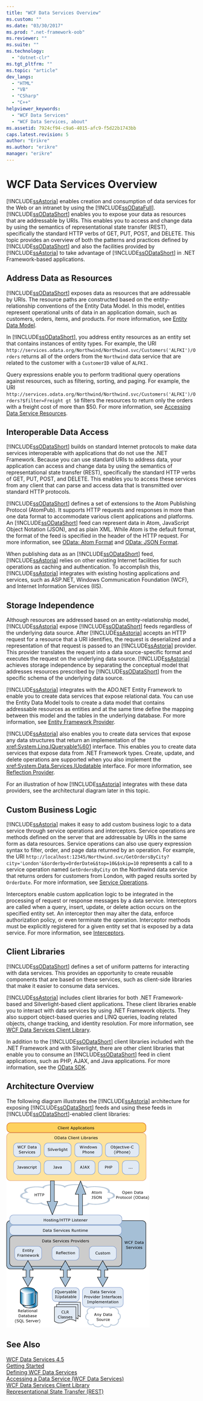 ```yaml
---
title: "WCF Data Services Overview"
ms.custom: ""
ms.date: "03/30/2017"
ms.prod: ".net-framework-oob"
ms.reviewer: ""
ms.suite: ""
ms.technology: 
  - "dotnet-clr"
ms.tgt_pltfrm: ""
ms.topic: "article"
dev_langs: 
  - "HTML"
  - "VB"
  - "CSharp"
  - "C++"
helpviewer_keywords: 
  - "WCF Data Services"
  - "WCF Data Services, about"
ms.assetid: 7924cf94-c9a6-4015-afc9-f5d22b1743bb
caps.latest.revision: 5
author: "Erikre"
ms.author: "erikre"
manager: "erikre"
---
```

# WCF Data Services Overview
[!INCLUDE[ssAstoria](../../../../includes/ssastoria-md.md)] enables creation and consumption of data services for the Web or an intranet by using the [!INCLUDE[ssODataFull](../../../../includes/ssodatafull-md.md)]. [!INCLUDE[ssODataShort](../../../../includes/ssodatashort-md.md)] enables you to expose your data as resources that are addressable by URIs. This enables you to access and change data by using the semantics of representational state transfer (REST), specifically the standard HTTP verbs of GET, PUT, POST, and DELETE. This topic provides an overview of both the patterns and practices defined by [!INCLUDE[ssODataShort](../../../../includes/ssodatashort-md.md)] and also the facilities provided by [!INCLUDE[ssAstoria](../../../../includes/ssastoria-md.md)] to take advantage of [!INCLUDE[ssODataShort](../../../../includes/ssodatashort-md.md)] in .NET Framework-based applications.  
  
## Address Data as Resources  
 [!INCLUDE[ssODataShort](../../../../includes/ssodatashort-md.md)] exposes data as resources that are addressable by URIs. The resource paths are constructed based on the entity-relationship conventions of the Entity Data Model. In this model, entities represent operational units of data in an application domain, such as customers, orders, items, and products. For more information, see [Entity Data Model](../../../../docs/framework/data/adonet/entity-data-model.md).  
  
 In [!INCLUDE[ssODataShort](../../../../includes/ssodatashort-md.md)], you address entity resources as an entity set that contains instances of entity types. For example, the URI `http://services.odata.org/Northwind/Northwind.svc/Customers('ALFKI')/Orders` returns all of the orders from the `Northwind` data service that are related to the customer with a `CustomerID` value of `ALFKI.`  
  
 Query expressions enable you to perform traditional query operations against resources, such as filtering, sorting, and paging. For example, the URI `http://services.odata.org/Northwind/Northwind.svc/Customers('ALFKI')/Orders?$filter=Freight gt 50` filters the resources to return only the orders with a freight cost of more than $50. For more information, see [Accessing Data Service Resources](../../../../docs/framework/data/wcf/accessing-data-service-resources-wcf-data-services.md).  
  
## Interoperable Data Access  
 [!INCLUDE[ssODataShort](../../../../includes/ssodatashort-md.md)] builds on standard Internet protocols to make data services interoperable with applications that do not use the .NET Framework. Because you can use standard URIs to address data, your application can access and change data by using the semantics of representational state transfer (REST), specifically the standard HTTP verbs of GET, PUT, POST, and DELETE. This enables you to access these services from any client that can parse and access data that is transmitted over standard HTTP protocols.  
  
 [!INCLUDE[ssODataShort](../../../../includes/ssodatashort-md.md)] defines a set of extensions to the Atom Publishing Protocol (AtomPub). It supports HTTP requests and responses in more than one data format to accommodate various client applications and platforms. An [!INCLUDE[ssODataShort](../../../../includes/ssodatashort-md.md)] feed can represent data in Atom, JavaScript Object Notation (JSON), and as plain XML. While Atom is the default format, the format of the feed is specified in the header of the HTTP request. For more information, see [OData: Atom Format](http://go.microsoft.com/fwlink/?LinkID=185794) and [OData: JSON Format](http://go.microsoft.com/fwlink/?LinkID=185795).  
  
 When publishing data as an [!INCLUDE[ssODataShort](../../../../includes/ssodatashort-md.md)] feed, [!INCLUDE[ssAstoria](../../../../includes/ssastoria-md.md)] relies on other existing Internet facilities for such operations as caching and authentication. To accomplish this, [!INCLUDE[ssAstoria](../../../../includes/ssastoria-md.md)] integrates with existing hosting applications and services, such as ASP.NET, Windows Communication Foundation (WCF), and Internet Information Services (IIS).  
  
## Storage Independence  
 Although resources are addressed based on an entity-relationship model, [!INCLUDE[ssAstoria](../../../../includes/ssastoria-md.md)] expose [!INCLUDE[ssODataShort](../../../../includes/ssodatashort-md.md)] feeds regardless of the underlying data source. After [!INCLUDE[ssAstoria](../../../../includes/ssastoria-md.md)] accepts an HTTP request for a resource that a URI identifies, the request is deserialized and a representation of that request is passed to an [!INCLUDE[ssAstoria](../../../../includes/ssastoria-md.md)] provider. This provider translates the request into a data source-specific format and executes the request on the underlying data source. [!INCLUDE[ssAstoria](../../../../includes/ssastoria-md.md)] achieves storage independence by separating the conceptual model that addresses resources prescribed by [!INCLUDE[ssODataShort](../../../../includes/ssodatashort-md.md)] from the specific schema of the underlying data source.  
  
 [!INCLUDE[ssAstoria](../../../../includes/ssastoria-md.md)] integrates with the ADO.NET Entity Framework to enable you to create data services that expose relational data. You can use the Entity Data Model tools to create a data model that contains addressable resources as entities and at the same time define the mapping between this model and the tables in the underlying database. For more information, see [Entity Framework Provider](../../../../docs/framework/data/wcf/entity-framework-provider-wcf-data-services.md).  
  
 [!INCLUDE[ssAstoria](../../../../includes/ssastoria-md.md)] also enables you to create data services that expose any data structures that return an implementation of the <xref:System.Linq.IQueryable%601> interface. This enables you to create data services that expose data from .NET Framework types. Create, update, and delete operations are supported when you also implement the <xref:System.Data.Services.IUpdatable> interface. For more information, see [Reflection Provider](../../../../docs/framework/data/wcf/reflection-provider-wcf-data-services.md).  
  
 For an illustration of how [!INCLUDE[ssAstoria](../../../../includes/ssastoria-md.md)] integrates with these data providers, see the architectural diagram later in this topic.  
  
## Custom Business Logic  
 [!INCLUDE[ssAstoria](../../../../includes/ssastoria-md.md)] makes it easy to add custom business logic to a data service through service operations and interceptors. Service operations are methods defined on the server that are addressable by URIs in the same form as data resources. Service operations can also use query expression syntax to filter, order, and page data returned by an operation. For example, the URI `http://localhost:12345/Northwind.svc/GetOrdersByCity?city='London'&$orderby=OrderDate&$top=10&$skip=10` represents a call to a service operation named `GetOrdersByCity` on the Northwind data service that returns orders for customers from London, with paged results sorted by `OrderDate`. For more information, see [Service Operations](../../../../docs/framework/data/wcf/service-operations-wcf-data-services.md).  
  
 Interceptors enable custom application logic to be integrated in the processing of request or response messages by a data service. Interceptors are called when a query, insert, update, or delete action occurs on the specified entity set. An interceptor then may alter the data, enforce authorization policy, or even terminate the operation. Interceptor methods must be explicitly registered for a given entity set that is exposed by a data service. For more information, see [Interceptors](../../../../docs/framework/data/wcf/interceptors-wcf-data-services.md).  
  
## Client Libraries  
 [!INCLUDE[ssODataShort](../../../../includes/ssodatashort-md.md)] defines a set of uniform patterns for interacting with data services. This provides an opportunity to create reusable components that are based on these services, such as client-side libraries that make it easier to consume data services.  
  
 [!INCLUDE[ssAstoria](../../../../includes/ssastoria-md.md)] includes client libraries for both .NET Framework-based and Silverlight-based client applications. These client libraries enable you to interact with data services by using .NET Framework objects. They also support object-based queries and LINQ queries, loading related objects, change tracking, and identity resolution. For more information, see [WCF Data Services Client Library](../../../../docs/framework/data/wcf/wcf-data-services-client-library.md).  
  
 In addition to the [!INCLUDE[ssODataShort](../../../../includes/ssodatashort-md.md)] client libraries included with the .NET Framework and with Silverlight, there are other client libraries that enable you to consume an [!INCLUDE[ssODataShort](../../../../includes/ssodatashort-md.md)] feed in client applications, such as PHP, AJAX, and Java applications. For more information, see the [OData SDK](http://go.microsoft.com/fwlink/?LinkID=185796).  
  
## Architecture Overview  
 The following diagram illustrates the [!INCLUDE[ssAstoria](../../../../includes/ssastoria-md.md)] architecture for exposing [!INCLUDE[ssODataShort](../../../../includes/ssodatashort-md.md)] feeds and using these feeds in [!INCLUDE[ssODataShort](../../../../includes/ssodatashort-md.md)]-enabled client libraries:  
  
 ![WCF Data Services architecture diagram](../../../../docs/framework/data/wcf/media/astoriaservicearch.gif "AstoriaServiceArch")  
  
## See Also  
 [WCF Data Services 4.5](../../../../docs/framework/data/wcf/index.md)   
 [Getting Started](../../../../docs/framework/data/wcf/getting-started-with-wcf-data-services.md)   
 [Defining WCF Data Services](../../../../docs/framework/data/wcf/defining-wcf-data-services.md)   
 [Accessing a Data Service (WCF Data Services)](http://msdn.microsoft.com/en-us/1e54a2b9-2ec6-4002-b8f8-c1d8df37c350)   
 [WCF Data Services Client Library](../../../../docs/framework/data/wcf/wcf-data-services-client-library.md)   
 [Representational State Transfer (REST)](http://go.microsoft.com/fwlink/?LinkId=113919)
